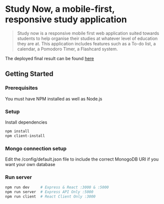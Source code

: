 # Study Now, a mobile-first, responsive study application

> Study now is a responsive mobile first web application suited towards students to help organise their studies at whatever level of education they are at. This application includes features such as a To-do list, a calendar, a Pomodoro Timer, a Flashcard system.

The deployed final result can be found [here](https://blooming-savannah-59517.herokuapp.com/)

## Getting Started

### Prerequisites

You must have NPM installed as well as Node.js

### Setup

Install dependencies

```bash
npm install
npm client-install
```

### Mongo connection setup

Edit the /config/default.json file to include the correct MonogoDB URI if you want your own database

### Run server

```bash
npm run dev     # Express & React :3000 & :5000
npm run server  # Express API Only :5000
npm run client  # React Client Only :3000
```
